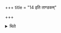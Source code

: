 +++
title = "14 इति ताण्डकम्"

+++

<details><summary>थिते</summary>

14. This is the (view of) Tanḍaka.  
</details>
